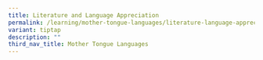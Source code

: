 ```yaml
---
title: Literature and Language Appreciation
permalink: /learning/mother-tongue-languages/literature-language-appreciation/
variant: tiptap
description: ""
third_nav_title: Mother Tongue Languages
---
```

